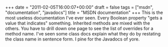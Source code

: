 +++
date = "2011-02-05T16:00:07+00:00"
draft = false
tags = ["msdn", "documentation", "javadocs"]
title = "MSDN documentation"
+++
This is the most useless documentation I've ever seen. Every Boolean property "gets a value that indicates" something. Inherited methods are mixed with the others. You have to drill down one page to see the list of overrides for a method name. I've seen some class docs explain what they do by restating the class name in sentence form. I pine for the Javadocs of yore.